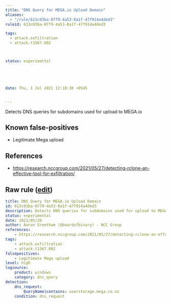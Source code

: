 ```yaml
---
title: "DNS Query for MEGA.io Upload Domain"
aliases:
  - "/rule/613c03ba-0779-4a53-8a1f-47f914a4ded3"
ruleid: 613c03ba-0779-4a53-8a1f-47f914a4ded3

tags:
  - attack.exfiltration
  - attack.t1567.002



status: experimental





date: Thu, 1 Jul 2021 12:18:30 +0545


---
```


Detects DNS queries for subdomains used for upload to MEGA.io

<!--more-->


## Known false-positives

* Legitimate Mega upload



## References

* https://research.nccgroup.com/2021/05/27/detecting-rclone-an-effective-tool-for-exfiltration/


## Raw rule ([edit](https://github.com/SigmaHQ/sigma/edit/master/rules/windows/dns_query/dns_query_win_mega_nz.yml))
```yaml
title: DNS Query for MEGA.io Upload Domain
id: 613c03ba-0779-4a53-8a1f-47f914a4ded3
description: Detects DNS queries for subdomains used for upload to MEGA.io
status: experimental
date: 2021/05/26
author: Aaron Greetham (@beardofbinary) - NCC Group
references:
    - https://research.nccgroup.com/2021/05/27/detecting-rclone-an-effective-tool-for-exfiltration/
tags:
    - attack.exfiltration
    - attack.t1567.002
falsepositives:
    - Legitimate Mega upload
level: high
logsource:
    product: windows
    category: dns_query
detection:
    dns_request:
        QueryName|contains: userstorage.mega.co.nz
    condition: dns_request
```
